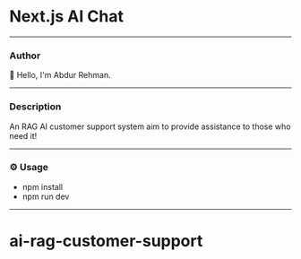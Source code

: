# Next.js AI Chat
---

### Author

👋 Hello, I'm Abdur Rehman.

---

### Description

An RAG AI customer support system aim to provide assistance to those who need it!

---

### ⚙ Usage
- npm install
- npm run dev

---

# ai-rag-customer-support
